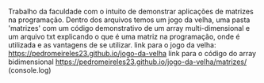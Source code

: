 Trabalho da faculdade com o intuito de demonstrar aplicações de matrizes na programação.
Dentro dos arquivos temos um jogo da velha, uma pasta 'matrizes' com um código demonstrativo de um array multi-dimensional e um arquivo txt explicando o que é uma matriz na programação, onde é utilizada e as vantagens de se utilizar.
link para o jogo da velha: https://pedromeireles23.github.io/jogo-da-velha
link para o código do array bidimensional https://pedromeireles23.github.io/jogo-da-velha/matrizes/ (console.log)
